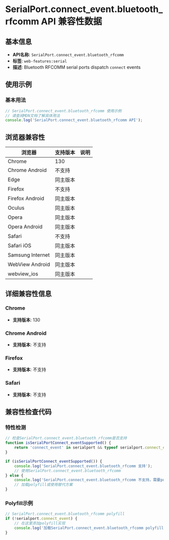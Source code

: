 # SerialPort.connect_event.bluetooth_rfcomm API 兼容性数据

## 基本信息

- **API名称**: `SerialPort.connect_event.bluetooth_rfcomm`
- **标签**: `web-features:serial`
- **描述**: Bluetooth RFCOMM serial ports dispatch `connect` events

## 使用示例

### 基本用法

```javascript
// SerialPort.connect_event.bluetooth_rfcomm 使用示例
// 请查阅MDN文档了解具体用法
console.log('SerialPort.connect_event.bluetooth_rfcomm API');
```

## 浏览器兼容性

| 浏览器 | 支持版本 | 说明 |
|--------|----------|------|
| Chrome | 130 |  |
| Chrome Android | 不支持 |  |
| Edge | 同主版本 |  |
| Firefox | 不支持 |  |
| Firefox Android | 同主版本 |  |
| Oculus | 同主版本 |  |
| Opera | 同主版本 |  |
| Opera Android | 同主版本 |  |
| Safari | 不支持 |  |
| Safari iOS | 同主版本 |  |
| Samsung Internet | 同主版本 |  |
| WebView Android | 同主版本 |  |
| webview_ios | 同主版本 |  |

## 详细兼容性信息

### Chrome

- **支持版本**: 130

### Chrome Android

- **支持版本**: 不支持

### Firefox

- **支持版本**: 不支持

### Safari

- **支持版本**: 不支持

## 兼容性检查代码

### 特性检测

```javascript
// 检查SerialPort.connect_event.bluetooth_rfcomm是否支持
function isSerialPortConnect_eventSupported() {
    return 'connect_event' in serialport && typeof serialport.connect_event === 'function';
}

if (isSerialPortConnect_eventSupported()) {
    console.log('SerialPort.connect_event.bluetooth_rfcomm 支持');
    // 使用SerialPort.connect_event.bluetooth_rfcomm
} else {
    console.log('SerialPort.connect_event.bluetooth_rfcomm 不支持，需要polyfill');
    // 加载polyfill或使用替代方案
}
```

### Polyfill示例

```javascript
// SerialPort.connect_event.bluetooth_rfcomm polyfill
if (!serialport.connect_event) {
    // 在这里添加polyfill实现
    console.log('加载SerialPort.connect_event.bluetooth_rfcomm polyfill');
}
```

